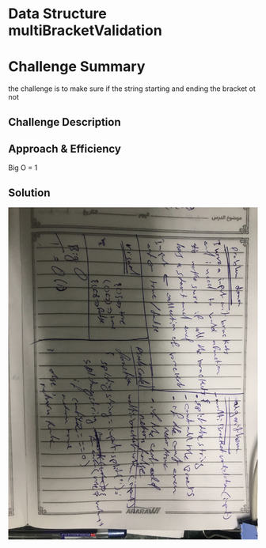 # Data Structure multiBracketValidation


# Challenge Summary
the challenge is to make sure if the string starting and ending the bracket ot not 
## Challenge Description
<!-- Description of the challenge -->

## Approach & Efficiency
Big O = 1


## Solution
![Stack and Queue whitboard](../../assest/chal13.jpg)
